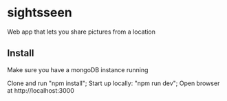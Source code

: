 # sightsseen
Web app that lets you share pictures from a location

## Install
Make sure you have a mongoDB instance running

Clone and run "npm install";
Start up locally: "npm run dev";
Open browser at http://localhost:3000